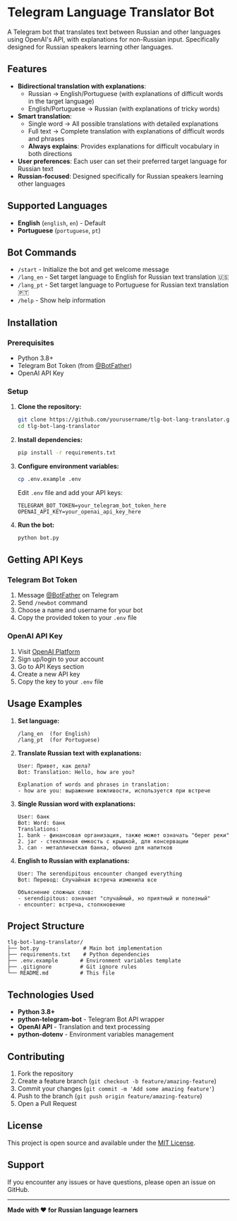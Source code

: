 # Telegram Language Translator Bot

A Telegram bot that translates text between Russian and other languages using OpenAI's API, with explanations for non-Russian input. Specifically designed for Russian speakers learning other languages.

## Features

- **Bidirectional translation with explanations**: 
  - Russian → English/Portuguese (with explanations of difficult words in the target language)
  - English/Portuguese → Russian (with explanations of tricky words)
- **Smart translation**:
  - Single word → All possible translations with detailed explanations
  - Full text → Complete translation with explanations of difficult words and phrases
  - **Always explains**: Provides explanations for difficult vocabulary in both directions
- **User preferences**: Each user can set their preferred target language for Russian text
- **Russian-focused**: Designed specifically for Russian speakers learning other languages

## Supported Languages

- **English** (`english`, `en`) - Default
- **Portuguese** (`portuguese`, `pt`)

## Bot Commands

- `/start` - Initialize the bot and get welcome message
- `/lang_en` - Set target language to English for Russian text translation 🇺🇸
- `/lang_pt` - Set target language to Portuguese for Russian text translation 🇵🇹
- `/help` - Show help information

## Installation

### Prerequisites

- Python 3.8+
- Telegram Bot Token (from [@BotFather](https://t.me/BotFather))
- OpenAI API Key

### Setup

1. **Clone the repository:**
   ```bash
   git clone https://github.com/yourusername/tlg-bot-lang-translator.git
   cd tlg-bot-lang-translator
   ```

2. **Install dependencies:**
   ```bash
   pip install -r requirements.txt
   ```

3. **Configure environment variables:**
   ```bash
   cp .env.example .env
   ```
   
   Edit `.env` file and add your API keys:
   ```
   TELEGRAM_BOT_TOKEN=your_telegram_bot_token_here
   OPENAI_API_KEY=your_openai_api_key_here
   ```

4. **Run the bot:**
   ```bash
   python bot.py
   ```

## Getting API Keys

### Telegram Bot Token

1. Message [@BotFather](https://t.me/BotFather) on Telegram
2. Send `/newbot` command
3. Choose a name and username for your bot
4. Copy the provided token to your `.env` file

### OpenAI API Key

1. Visit [OpenAI Platform](https://platform.openai.com/)
2. Sign up/login to your account
3. Go to API Keys section
4. Create a new API key
5. Copy the key to your `.env` file

## Usage Examples

1. **Set language:**
   ```
   /lang_en  (for English)
   /lang_pt  (for Portuguese)
   ```

2. **Translate Russian text with explanations:**
   ```
   User: Привет, как дела?
   Bot: Translation: Hello, how are you?
   
   Explanation of words and phrases in translation:
   - how are you: выражение вежливости, используется при встрече
   ```

3. **Single Russian word with explanations:**
   ```
   User: банк
   Bot: Word: банк
   Translations:
   1. bank - финансовая организация, также может означать "берег реки"
   2. jar - стеклянная емкость с крышкой, для консервации
   3. can - металлическая банка, обычно для напитков
   ```

4. **English to Russian with explanations:**
   ```
   User: The serendipitous encounter changed everything
   Bot: Перевод: Случайная встреча изменила все
   
   Объяснение сложных слов:
   - serendipitous: означает "случайный, но приятный и полезный"
   - encounter: встреча, столкновение
   ```

## Project Structure

```
tlg-bot-lang-translator/
├── bot.py              # Main bot implementation
├── requirements.txt    # Python dependencies
├── .env.example       # Environment variables template
├── .gitignore         # Git ignore rules
└── README.md          # This file
```

## Technologies Used

- **Python 3.8+**
- **python-telegram-bot** - Telegram Bot API wrapper
- **OpenAI API** - Translation and text processing
- **python-dotenv** - Environment variables management

## Contributing

1. Fork the repository
2. Create a feature branch (`git checkout -b feature/amazing-feature`)
3. Commit your changes (`git commit -m 'Add some amazing feature'`)
4. Push to the branch (`git push origin feature/amazing-feature`)
5. Open a Pull Request

## License

This project is open source and available under the [MIT License](LICENSE).

## Support

If you encounter any issues or have questions, please open an issue on GitHub.

---

**Made with ❤️ for Russian language learners**